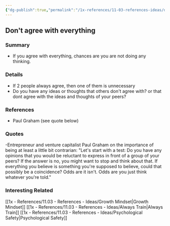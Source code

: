 ```yaml
---
{"dg-publish":true,"permalink":"/1x-references/11-03-references-ideas/don-t-agree-with-everything/"}
---
```


## Don't agree with everything

### Summary
- If you agree with everything, chances are you are not doing any thinking.

### Details
- If 2 people always agree, then one of them is unnecessary
- Do you have any ideas or thoughts that others don't agree with? or that dont agree with the ideas and thoughts of your peers?

### References
- Paul Graham (see quote below)

### Quotes
-Entrepreneur and venture capitalist Paul Graham on the importance of being at least a little bit contrarian:
"Let's start with a test: Do you have any opinions that you would be reluctant to express in front of a group of your peers?
If the answer is no, you might want to stop and think about that. If everything you believe is something you're supposed to believe, could that possibly be a coincidence?
Odds are it isn't. Odds are you just think whatever you're told."

### Interesting Related
[[1x - References/11.03 - References - Ideas/Growth Mindset\|Growth Mindset]]
[[1x - References/11.03 - References - Ideas/Always Train\|Always Train]]
[[1x - References/11.03 - References - Ideas/Psychological Safety\|Psychological Safety]]
